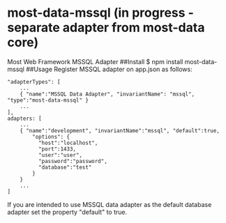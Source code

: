 # most-data-mssql (in progress - separate adapter from most-data core)
Most Web Framework MSSQL Adapter
##Install
$ npm install most-data-mssql
##Usage
Register MSSQL adapter on app.json as follows:

    "adapterTypes": [
        ...
        { "name":"MSSQL Data Adapter", "invariantName": "mssql", "type":"most-data-mssql" }
        ...
    ],
    adapters: [
        ...
        { "name":"development", "invariantName":"mssql", "default":true,
            "options": {
              "host":"localhost",
              "port":1433,
              "user":"user",
              "password":"password",
              "database":"test"
            }
        }
        ...
    ]

If you are intended to use MSSQL data adapter as the default database adapter set the property "default" to true.
